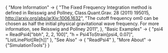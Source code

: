 {
  "More Information" ->
   {
    "The Fixed Frequency Integration method is defined in Reisswig and Pollney, Class.Quant.Grav. 28 (2011) 195015, http://arxiv.org/abs/arXiv:1006.1632",
    "The cutoff frequency om0 can be chosen as half the initial physical gravitational wave frequency.  For more information, see Reisswig and Pollney 2011",
   },
  "Basic Examples" -> {
    "psi4 = ReadPsi4[\"bbh\", 2, 2, 100]",
    "h = Psi4ToStrain[psi4, 0.07]",
    "ListLinePlot[Re[h]]"
    },
  "See Also" -> {
    "ReadPsi4"
   },
  "More About" -> {"SimulationTools"}
}
